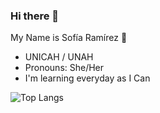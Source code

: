 ### Hi there 👋

<!--
**SofiaRam2304/SofiaRam2304** is a ✨ _special_ ✨ repository because its `README.md` (this file) appears on your GitHub profile.

Here are some ideas to get you started:

- 🔭 I’m currently working on ...
- 🌱 I’m currently learning ...
- 👯 I’m looking to collaborate on ...
- 🤔 I’m looking for help with ...
- 💬 Ask me about ...
- 📫 How to reach me: ...
- 😄 Pronouns: ...
- ⚡ Fun fact: ...
-->

My Name is Sofía Ramírez 🌱
- UNICAH / UNAH
- Pronouns: She/Her
- I'm learning everyday as I Can

![Top Langs](https://github-readme-stats.vercel.app/api/top-langs/?username=SofiaRam2304&theme=tokyonight)

